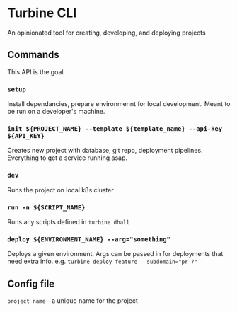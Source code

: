# Turbine CLI

An opinionated tool for creating, developing, and deploying projects

## Commands

This API is the goal

### `setup`

Install dependancies, prepare environmennt for local development. Meant to be run on a developer's machine.

### `init ${PROJECT_NAME} --template ${template_name} --api-key ${API_KEY}`

Creates new project with database, git repo, deployment pipelines. Everything to get a service running asap.

### `dev`

Runs the project on local k8s cluster

### `run -n ${SCRIPT_NAME}`

Runs any scripts defined in `turbine.dhall`

### `deploy ${ENVIRONMENT_NAME} --arg="something"`

Deploys a given environment. Args can be passed in for deployments that need extra info. e.g. `turbine deploy feature --subdomain="pr-7"`

## Config file

`project name` - a unique name for the project

